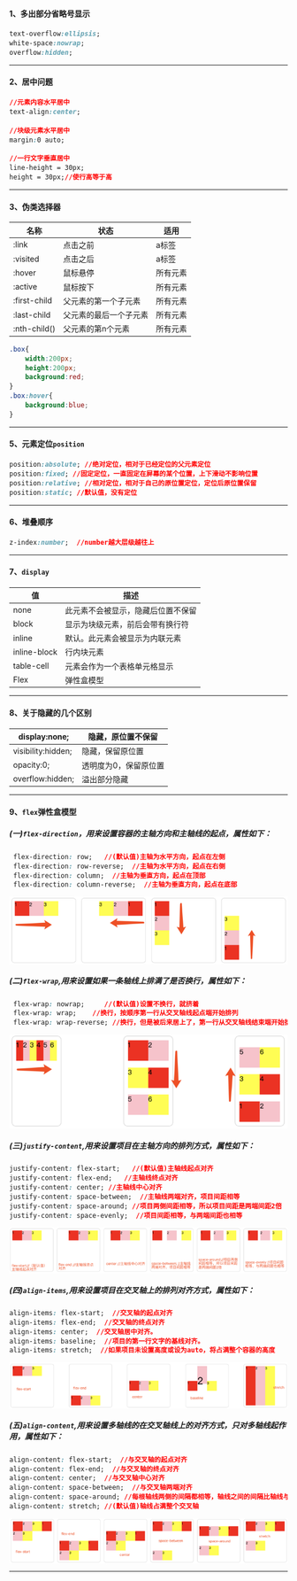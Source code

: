 #### 1、多出部分省略号显示

```css
text-overflow:ellipsis;
white-space:nowrap;
overflow:hidden;
```

------

#### 2、居中问题

```css
//元素内容水平居中
text-align:center;

//块级元素水平居中
margin:0 auto;

//一行文字垂直居中
line-height = 30px;
height = 30px;//使行高等于高
```

------

#### 3、伪类选择器

| 名称         | 状态                   | 适用     |
| ------------ | ---------------------- | -------- |
| :link        | 点击之前               | a标签    |
| :visited     | 点击之后               | a标签    |
| :hover       | 鼠标悬停               | 所有元素 |
| :active      | 鼠标按下               | 所有元素 |
| :first-child | 父元素的第一个子元素   | 所有元素 |
| :last-child  | 父元素的最后一个子元素 | 所有元素 |
| :nth-child() | 父元素的第n个元素      | 所有元素 |

```css
.box{
    width:200px;
    height:200px;
    background:red;
}
.box:hover{
    background:blue;
}
```

------

#### 5、元素定位`position`

```css
position:absolute; //绝对定位，相对于已经定位的父元素定位
position:fixed; //固定定位，一直固定在屏幕的某个位置，上下滑动不影响位置
position:relative; //相对定位，相对于自己的原位置定位，定位后原位置保留
position:static; //默认值，没有定位
```

------

#### 6、堆叠顺序

```css
z-index:number;  //number越大层级越往上
```

------

#### 7、`display`

| 值           | 描述                               |
| ------------ | ---------------------------------- |
| none         | 此元素不会被显示，隐藏后位置不保留 |
| block        | 显示为块级元素，前后会带有换行符   |
| inline       | 默认。此元素会被显示为内联元素     |
| inline-block | 行内块元素                         |
| table-cell   | 元素会作为一个表格单元格显示       |
| Flex         | 弹性盒模型                         |

------

#### 8、关于隐藏的几个区别

| display:none;      | 隐藏，原位置不保留    |
| ------------------ | --------------------- |
| visibility:hidden; | 隐藏，保留原位置      |
| opacity:0;         | 透明度为0，保留原位置 |
| overflow:hidden;   | 溢出部分隐藏          |

------



#### 9、`flex`弹性盒模型

##### (一)`flex-direction`，用来设置容器的**主轴方向**和主轴线的起点，属性如下：

```css
 flex-direction: row;   //(默认值)主轴为水平方向，起点在左侧
 flex-direction: row-reverse;  //主轴为水平方向，起点在右侧
 flex-direction: column;  //主轴为垂直方向，起点在顶部
 flex-direction: column-reverse;  //主轴为垂直方向，起点在底部
```

<img src="assets/images/direction.png" align='center'>

##### (二)`flex-wrap`,用来设置如果一条轴线上排满了是否换行，属性如下：

```css
 flex-wrap: nowrap;     //(默认值)设置不换行，就挤着
 flex-wrap: wrap;    //换行，按顺序第一行从交叉轴线起点端开始排列
 flex-wrap: wrap-reverse; //换行，但是被后来居上了，第一行从交叉轴线结束端开始排列
```

<img src="assets/images/wrap.png" align='center'>

##### (三)`justify-content`,用来设置项目在**主轴方向**的排列方式，属性如下：

```css
justify-content: flex-start;   //(默认值)主轴线起点对齐
justify-content: flex-end;   //主轴线终点对齐
justify-content: center; //主轴线中心对齐
justify-content: space-between;  //主轴线两端对齐，项目间距相等
justify-content: space-around; //项目两侧间距相等，所以项目间距是两端间距2倍 
justify-content: space-evenly;  //项目间距相等，与两端间距也相等
```

<img src="assets/images/justify.png" align='center'>

##### (四)`align-items`,用来设置项目在交叉轴上的排列对齐方式，属性如下：

```css
align-items: flex-start;  //交叉轴的起点对齐
align-items: flex-end;  //交叉轴的终点对齐
align-items: center;  //交叉轴居中对齐。
align-items: baseline;  //项目的第一行文字的基线对齐。
align-items: stretch;  //如果项目未设置高度或设为auto，将占满整个容器的高度
```

<img src="assets/images/align.png" align='center'>

##### (五)`align-content`,用来设置多轴线的在交叉轴线上的对齐方式，只对多轴线起作用，属性如下：

```css
align-content: flex-start;  //与交叉轴的起点对齐
align-content: flex-end;  //与交叉轴的终点对齐 
align-content: center;  //与交叉轴中心对齐
align-content: space-between;  //与交叉轴两端对齐
align-content: space-around; //每根轴线两侧的间隔都相等，轴线之间的间隔比轴线与边框的间隔大一倍
align-content: stretch; //(默认值)轴线占满整个交叉轴
```

<img src="assets/images/content.png" align='center'>

------

